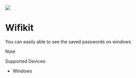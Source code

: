 <img style="margin-left:auto;margin-right:auto" src="wifi1-modified.ico"></img>
# **Wifikit**

You can easily able to see the saved passwords on windows
> [!NOTE]
>Supported Devices:
> - Windows 
